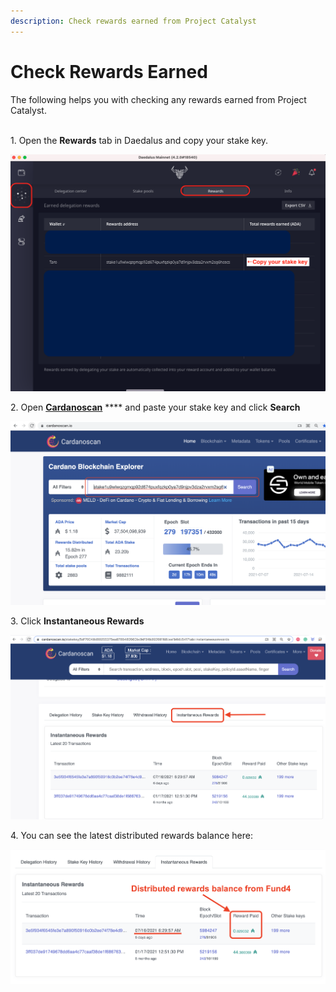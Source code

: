 ```yaml
---
description: Check rewards earned from Project Catalyst
---
```


# Check Rewards Earned

The following helps you with checking any rewards earned from Project Catalyst.

\
1\. Open the **Rewards** tab in Daedalus and copy your stake key.

![](../.gitbook/assets/rewards1.png)

2\. Open [**Cardanoscan**](https://cardanoscan.io) **** and paste your stake key and click **Search**

![](../.gitbook/assets/rewards2.png)

3\. Click **Instantaneous Rewards**

![](../.gitbook/assets/rewards3.png)

4\. You can see the latest distributed rewards balance here:

![](../.gitbook/assets/rewards4.png)
